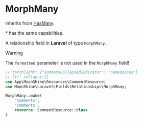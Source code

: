 # MorphMany

Inherits from [HasMany](/docs/{{version}}/fields/has-many).

\* has the same capabilities.

A relationship field in **Laravel** of type `MorphMany`.

> [!WARNING]
> The `formatted` parameter is not used in the `MorphMany` field!

```php
// torchlight! {"summaryCollapsedIndicator": "namespaces"}
// [tl! collapse:2]
use App\MoonShine\Resources\CommentResource;
use MoonShine\Laravel\Fields\Relationships\MorphMany;

MorphMany::make(
    'Comments',
    'comments',
    resource: CommentResource::class
)
```
